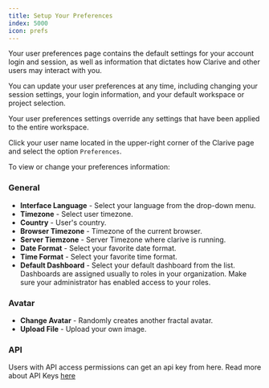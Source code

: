 ```yaml
---
title: Setup Your Preferences
index: 5000
icon: prefs
---
```


Your user preferences page contains the default settings for your account login and session,
as well as information that dictates how Clarive and other users may interact with you.

You can update your user preferences at any time,
including changing your session settings, your login information, and your default workspace or project selection.

Your user preferences settings override any settings that have been applied to the entire workspace.

Click your user name located in the upper-right corner of the Clarive page and select
the option `Preferences`.

To view or change your preferences information:

### General

- **Interface Language** - Select your language from the drop-down menu.
- **Timezone** - Select user timezone.
- **Country** - User's country.
- **Browser Timezone** - Timezone of the current browser.
- **Server Tiemzone** - Server Timezone where clarive is running.
- **Date Format** - Select your favorite date format.
- **Time Format** - Select your favorite time format.
- **Default Dashboard** - Select your default dashboard from the list. Dashboards are assigned usually
to roles in your organization. Make sure your administrator has enabled access to your roles.

### Avatar

- **Change Avatar** - Randomly creates another fractal avatar.
- **Upload File** - Upload your own image.

### API

Users with API access permissions can get an api key from here.
Read more about API Keys [here](concepts/api_key)
